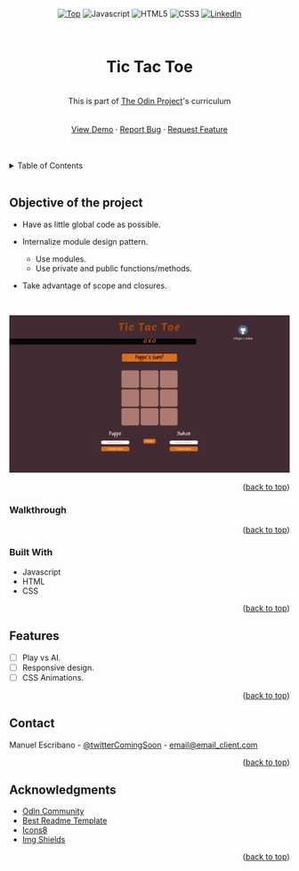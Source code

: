 <div id="top" align="center">

[![Top][top-shield]][top-url]
![Javascript][js-shield]
![HTML5][html-shield]
![CSS3][css-shield]
[![LinkedIn][linkedin-shield]][linkedin-url]

</div>

<br />
<div align="center">
<h1 align="center">Tic Tac Toe</h3>

  <p align="center">
      <br />
    This is part of <a href="#">The Odin Project</a>'s curriculum
    <br />
    <br />
    <br />
    <a href="https://github.com/github_username/repo_name">View Demo</a>
    ·
    <a href="https://github.com/github_username/repo_name/issues">Report Bug</a>
    ·
    <a href="https://github.com/github_username/repo_name/issues">Request Feature</a>
    <br />
    <br />
    <br />

  </p>
</div>

<details>
  <summary>Table of Contents</summary>
  <ol>
    <li>
      <a href="#about-of-the-project">Objective of the project</a>
      <ul>
        <li><a href="#walkthrough">Walkthrough</a></li>
        <li><a href="#built-with">Built With</a></li>
      </ul>
    </li>
    <li><a href="#features">Features</a></li>
    <li><a href="#contact">Contact</a></li>
    <li><a href="#acknowledgments">Acknowledgments</a></li>
  </ol>
</details>
    <br />

## Objective of the project

- Have as little global code as possible.
- Internalize module design pattern.
  - Use modules.
  - Use private and public functions/methods.
- Take advantage of scope and closures.

  <br />

[![Product Name Screen Shot][product-screenshot]](https://example.com)

<p align="right">(<a href="#top">back to top</a>)</p>

### Walkthrough

<p align="right">(<a href="#top">back to top</a>)</p>

### Built With

- Javascript
- HTML
- CSS

<p align="right">(<a href="#top">back to top</a>)</p>

## Features

- [ ] Play vs AI.
- [ ] Responsive design.
- [ ] CSS Animations.

<p align="right">(<a href="#top">back to top</a>)</p>

## Contact

Manuel Escribano - [@twitterComingSoon](https://twitter.com/coming-soon) - email@email_client.com

<p align="right">(<a href="#top">back to top</a>)</p>

## Acknowledgments

- [Odin Community](https://www.theodinproject.com/)
- [Best Readme Template](https://github.com/othneildrew/Best-README-Template)
- [Icons8](https://icons8.com/)
- [Img Shields](https://shields.io/)

<p align="right">(<a href="#top">back to top</a>)</p>

[linkedin-shield]: https://img.shields.io/badge/-LinkedIn-black.svg?style=for-the-badge&logo=linkedin&colorB=555
[linkedin-url]: https://linkedin.com/in/coming-soon
[product-screenshot]: images/tic-tac-toe.png
[top-shield]: https://img.shields.io/badge/TOP-The%20Odin%20Project-orange?style=for-the-badge
[top-url]: https://www.theodinproject.com/
[js-shield]: https://img.shields.io/badge/javascript-%23323330.svg?style=for-the-badge&logo=javascript&logoColor=%23F7DF1E
[html-shield]: https://img.shields.io/badge/html5-%23E34F26.svg?style=for-the-badge&logo=html5&logoColor=white
[css-shield]: https://img.shields.io/badge/css3-%231572B6.svg?style=for-the-badge&logo=css3&logoColor=white?

